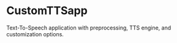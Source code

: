 # CustomTTSapp
Text-To-Speech application with preprocessing, TTS engine, and customization options.
